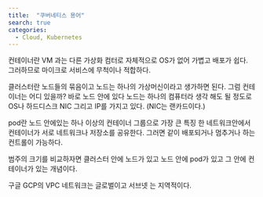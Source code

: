 ```yaml
---
title:  "쿠버네티스 용어"
search: true
categories: 
  - Cloud, Kubernetes
---
```



컨테이너란 VM 과는 다른 가상화 컴터로 자체적으로 OS가 없어 가볍고 배포가 쉽다. 그러하므로 마이크로 서비스에 무척이나 적합하다.

클러스터란 노드들의 묶음이고 노드는 하나의 가상머신이라고 생가하면 된다. 그럼 컨테이너는 어디 있을까? 바로 노드 안에 있다
노드는 하나의 컴퓨터라 생각 해도 될 정도로 OS나 하드디스크 NIC 그리고 IP를 가지고 있다.
(NIC는 랜카드이다.)

pod란 노드 안에있는 하나 이상의 컨테이너 그룹으로 가장 큰 특징 한 네트워크안에서 컨테이너가 서로 네트워크나 저장소를 공유한다. 그러면  같이 배포되거나 멈추거나 하는 컨트롤이 가능하다.

범주의 크기를 비교하자면 클러스터 안에 노드가 있고 노드 안에 pod가 있고 그 안에 컨테이너가 있는 개념이다.

구글 GCP의 VPC 네트워크는 글로벌이고 서브넷 는 지역적이다.

